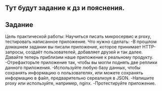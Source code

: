 ## Тут будут задание к дз и пояснения.

## Задание

Цель практической работы:
Научиться писать микросервис и proxy,
тестировать написанное приложение.
Что нужно сделать:
-В прошлом домашнем задании вы писали приложение, которое принимает HTTP-запросы, создаёт пользователей, добавляет друзей и так далее. Давайте теперь приблизим наше приложение к реальному продукту.
-Отрефакторьте приложение так, чтобы вы могли поднять две реплики данного приложения.
-Используйте любую базу данных, чтобы сохранять информацию о пользователях, или можете сохранять информацию в файл, предварительно сереализуя в JSON.
-Напишите proxy или используйте, например, nginx.
-Протестируйте приложение.
